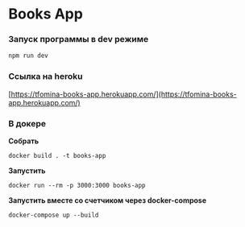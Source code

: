# Books App

### Запуск программы в dev режиме

```javascript
npm run dev
```

### Ссылка на heroku

[https://tfomina-books-app.herokuapp.com/](https://tfomina-books-app.herokuapp.com/)

### В докере

**Собрать**

```
docker build . -t books-app
```

**Запустить**

```
docker run --rm -p 3000:3000 books-app
```

**Запустить вместе со счетчиком через docker-compose**

```
docker-compose up --build
```
